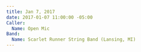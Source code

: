 ```yaml
---
title: Jan 7, 2017
date: 2017-01-07 11:00:00 -05:00
Caller:
  Name: Open Mic
Band:
  Name: Scarlet Runner String Band (Lansing, MI)
---
```


